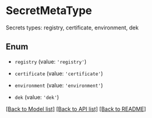 # SecretMetaType

Secrets types: registry, certificate, environment, dek

## Enum

* `registry` (value: `'registry'`)

* `certificate` (value: `'certificate'`)

* `environment` (value: `'environment'`)

* `dek` (value: `'dek'`)

[[Back to Model list]](../README.md#documentation-for-models) [[Back to API list]](../README.md#documentation-for-api-endpoints) [[Back to README]](../README.md)
